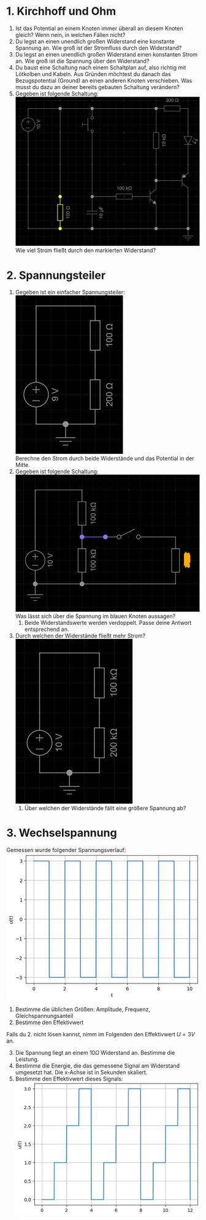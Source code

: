 
# 1. Kirchhoff und Ohm

1. Ist das Potential an einem Knoten immer überall an diesem Knoten gleich?
Wenn nein, in welchen Fällen nicht?
2. Du legst an einen unendlich großen Widerstand eine konstante Spannung an.
Wie groß ist der Stromfluss durch den Widerstand?
3. Du legst an einen unendlich großen Widerstand einen konstanten
Strom an.
Wie groß ist die Spannung über den Widerstand?
4. Du baust eine Schaltung nach einem Schaltplan auf, also richtig mit Lötkolben und Kabeln.
Aus Gründen möchtest du danach das Bezugspotential (Ground) an einen anderen Knoten verschieben.
Was musst du dazu an deiner bereits gebauten Schaltung verändern?
5. Gegeben ist folgende Schaltung:\
![](../assets/images/2025-07-06-16-23-45.png)\
Wie viel Strom fließt durch den markierten Widerstand?

# 2. Spannungsteiler

1. Gegeben ist ein einfacher Spannungsteiler:\
![](../assets/images/2025-07-06-16-10-16.png)\
Berechne den Strom durch beide Widerstände und das Potential in der Mitte.
2. Gegeben ist folgende Schaltung:\
![alt text](../assets/images/image.png)\
Was lässt sich über die Spannung im blauen Knoten aussagen?
   1. Beide Widerstandswerte werden verdoppelt. Passe deine Antwort entsprechend an.
3. Durch welchen der Widerstände fließt mehr Strom?\
![alt text](../assets/images/image-1.png)
    1. Über welchen der Widerstände fällt eine größere Spannung ab?

# 3. Wechselspannung
Gemessen wurde folgender Spannungsverlauf:
![](../assets/images/2025-07-09-08-31-56.png)

1. Bestimme die üblichen Größen: Amplitude, Frequenz, Gleichspannungsanteil
2. Bestimme den Effektivwert

Falls du 2. nicht lösen kannst, nimm im Folgenden den Effektivwert $U = 3V$ an.

3. Die Spannung liegt an einem $10 \Omega$ Widerstand an. Bestimme die Leistung.
4. Bestimme die Energie, die das gemessene Signal am Widerstand umgesetzt hat. Die x-Achse ist in Sekunden skaliert.
5. Bestimme den Effektivwert dieses Signals:
![](../assets/images/2025-07-09-08-55-42.png)

